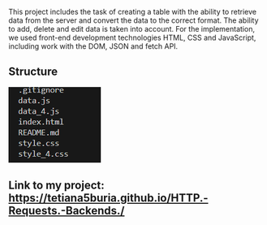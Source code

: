 This project includes the task of creating a table with the ability to retrieve data from the server and convert the data to the correct format. The ability to add, delete and edit data is taken into account. For the implementation, we used front-end development technologies HTML, CSS and JavaScript, including work with the DOM, JSON and fetch API.

## Structure
![alt text](image.png)

## Link to my project: https://tetiana5buria.github.io/HTTP.-Requests.-Backends./